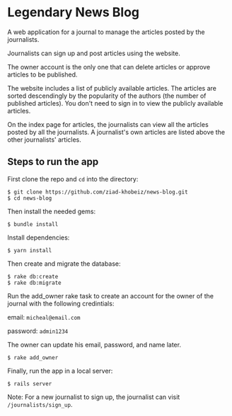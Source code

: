 # Legendary News Blog

A web application for a journal to manage the articles posted by the journalists.

Journalists can sign up and post articles using the website.

The owner account is the only one that can delete articles or approve articles to be published.

The website includes a list of publicly available articles. The articles are sorted descendingly by the popularity of the authors (the number of published articles). You don't need to sign in to view the publicly available articles.

On the index page for articles, the journalists can view all the articles posted by all the journalists. A journalist's own articles are listed above the other journalists' articles.

## Steps to run the app

First clone the repo and `cd` into the directory:

```
$ git clone https://github.com/ziad-khobeiz/news-blog.git
$ cd news-blog
```

Then install the needed gems:

```
$ bundle install
```

Install dependencies:

```
$ yarn install
```

Then create and migrate the database:

```
$ rake db:create
$ rake db:migrate
```

Run the add_owner rake task to create an account for the owner of the journal with the following credintials:

email: ```micheal@email.com```

password: ```admin1234```

The owner can update his email, password, and name later.

```
$ rake add_owner
```

Finally, run the app in a local server:

```
$ rails server
```
Note: For a new journalist to sign up, the journalist can visit ```/journalists/sign_up```.

